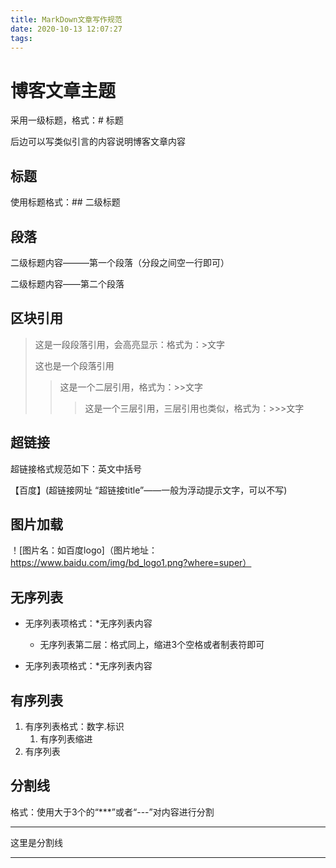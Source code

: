 ```yaml
---
title: MarkDown文章写作规范
date: 2020-10-13 12:07:27
tags:
---
```

# 博客文章主题
<!-- more --> 

采用一级标题，格式：# 标题

后边可以写类似引言的内容说明博客文章内容

## 标题
使用标题格式：## 二级标题

## 段落
二级标题内容———第一个段落（分段之间空一行即可）

二级标题内容——第二个段落

## 区块引用
>这是一段段落引用，会高亮显示：格式为：>文字
>
>这也是一个段落引用
>>这是一个二层引用，格式为：>>文字
>>>这是一个三层引用，三层引用也类似，格式为：>>>文字

## 超链接
超链接格式规范如下：英文中括号

【百度】(超链接网址 “超链接title”——一般为浮动提示文字，可以不写)

## 图片加载
！[图片名：如百度logo]（图片地址：https://www.baidu.com/img/bd_logo1.png?where=super）

## 无序列表
* 无序列表项格式：*无序列表内容

    * 无序列表第二层：格式同上，缩进3个空格或者制表符即可

* 无序列表项格式：*无序列表内容

## 有序列表
1. 有序列表格式：数字.标识
    1. 有序列表缩进
2. 有序列表

## 分割线
格式：使用大于3个的“***”或者“---”对内容进行分割

----- 
这里是分割线

----

